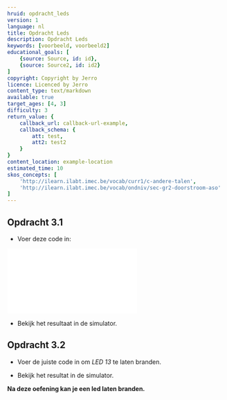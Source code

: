 ```yaml
---
hruid: opdracht_leds
version: 1
language: nl
title: Opdracht Leds
description: Opdracht Leds
keywords: [voorbeeld, voorbeeld2]
educational_goals: [
    {source: Source, id: id}, 
    {source: Source2, id: id2}
]
copyright: Copyright by Jerro
licence: Licenced by Jerro
content_type: text/markdown
available: true
target_ages: [4, 3]
difficulty: 3
return_value: {
    callback_url: callback-url-example,
    callback_schema: {
        att: test,
        att2: test2
    }
}
content_location: example-location
estimated_time: 10
skos_concepts: [
    'http://ilearn.ilabt.imec.be/vocab/curr1/c-andere-talen', 
    'http://ilearn.ilabt.imec.be/vocab/ondniv/sec-gr2-doorstroom-aso'
]
---
```


## Opdracht 3.1

* Voer deze code in:

<!-- ![alt](https://scholen.dwengo.org/static/ledscode.png "Afb. Leds") -->
![](@blockly/images/LEDs.xml)

* Bekijk het resultaat in de simulator.

## Opdracht 3.2

* Voer de juiste code in om *LED 13* te laten branden.

* Bekijk het resultat in de simulator.

**Na deze oefening kan je een led laten branden.**

